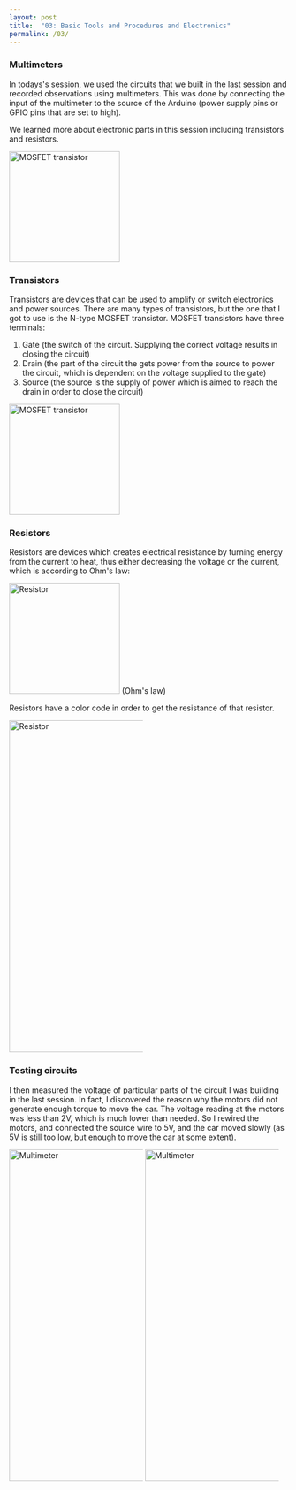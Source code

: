 ```yaml
---
layout: post
title:  "03: Basic Tools and Procedures and Electronics"
permalink: /03/
---
```


### Multimeters

In todays's session, we used the circuits that we built in the last session and recorded observations using multimeters. This was done by connecting the input of the multimeter to the source of the Arduino (power supply pins or GPIO pins that are set to high).

We learned more about electronic parts in this session including transistors and resistors.

<img src="https://www.nutsvolts.com/uploads/wygwam/NV_0500_Marston_FIG13.jpg" alt="MOSFET transistor" style="height: 200px; max-width: 48%">

### Transistors

Transistors are devices that can be used to amplify or switch electronics and power sources. There are many types of transistors, but the one that I got to use is the N-type MOSFET transistor. MOSFET transistors have three terminals:

1. Gate (the switch of the circuit. Supplying the correct voltage results in closing the circuit)
2. Drain (the part of the circuit the gets power from the source to power the circuit, which is dependent on the voltage supplied to the gate)
3. Source (the source is the supply of power which is aimed to reach the drain in order to close the circuit)


<img src="https://cdn.sparkfun.com/assets/c/4/a/9/d/515c7a2bce395f653d000002.png" alt="MOSFET transistor" style="height: 200px; max-width: 48%">

### Resistors

Resistors are devices which creates electrical resistance by turning energy from the current to heat, thus either decreasing the voltage or the current, which is according to Ohm's law:

<img src="https://learn.digilentinc.com/Documents/Digital/BT01_02_ResistorOhmLaw/OhmTriangle.jpg" alt="Resistor" style="height: 200px; max-width: 48%">
(Ohm's law)

Resistors have a color code in order to get the resistance of that resistor.

<img src="http://www.resistorguide.com/pictures/resistor_color_codes_chart.png" alt="Resistor" style="height: 600px; max-width: 48%">

### Testing circuits 

I then measured the voltage of particular parts of the circuit I was building in the last session. In fact, I discovered the reason why the motors did not generate enough torque to move the car. The voltage reading at the motors was less than 2V, which is much lower than needed. So I rewired the motors, and connected the source wire to 5V, and the car moved slowly (as 5V is still too low, but enough to move the car at some extent).

<img src="car.jpg" alt="Multimeter" style="height: 600px; max-width: 48%">

<img src="Multimeter.jpg" alt="Multimeter" style="height: 600px; max-width: 48%">
